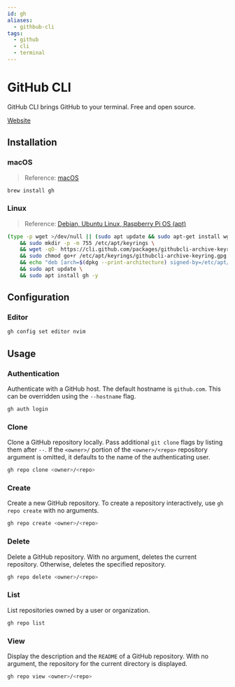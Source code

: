 ```yaml
---
id: gh
aliases:
  - githbub-cli
tags:
  - github
  - cli
  - terminal
---
```


# GitHub CLI

GitHub CLI brings GitHub to your terminal. Free and open source.

[Website](https://cli.github.com/)

## Installation

### macOS

> Reference: [macOS](https://github.com/cli/cli?tab=readme-ov-file#macos)

```bash
brew install gh
```

### Linux

> Reference: [Debian, Ubuntu Linux, Raspberry Pi OS (apt)](https://github.com/cli/cli/blob/trunk/docs/install_linux.md#debian-ubuntu-linux-raspberry-pi-os-apt)

```bash
(type -p wget >/dev/null || (sudo apt update && sudo apt-get install wget -y)) \
	&& sudo mkdir -p -m 755 /etc/apt/keyrings \
	&& wget -qO- https://cli.github.com/packages/githubcli-archive-keyring.gpg | sudo tee /etc/apt/keyrings/githubcli-archive-keyring.gpg > /dev/null \
	&& sudo chmod go+r /etc/apt/keyrings/githubcli-archive-keyring.gpg \
	&& echo "deb [arch=$(dpkg --print-architecture) signed-by=/etc/apt/keyrings/githubcli-archive-keyring.gpg] https://cli.github.com/packages stable main" | sudo tee /etc/apt/sources.list.d/github-cli.list > /dev/null \
	&& sudo apt update \
	&& sudo apt install gh -y
```

## Configuration

### Editor

```bash
gh config set editor nvim
```

## Usage

### Authentication

Authenticate with a GitHub host.
The default hostname is `github.com`. This can be overridden using the `--hostname` flag.

```bash
gh auth login
```

### Clone

Clone a GitHub repository locally. Pass additional `git clone` flags by listing them after `--`.
If the `<owner>/` portion of the `<owner>/<repo>` repository argument is omitted, it defaults to the name of the authenticating user.

```bash
gh repo clone <owner>/<repo>
```

### Create

Create a new GitHub repository.
To create a repository interactively, use `gh repo create` with no arguments.

```bash
gh repo create <owner>/<repo>
```

### Delete

Delete a GitHub repository.
With no argument, deletes the current repository. Otherwise, deletes the specified repository.

```bash
gh repo delete <owner>/<repo>
```

### List

List repositories owned by a user or organization.

```bash
gh repo list
```

### View

Display the description and the `README` of a GitHub repository.
With no argument, the repository for the current directory is displayed.

```bash
gh repo view <owner>/<repo>
```

